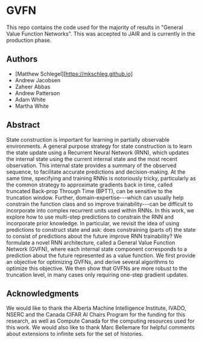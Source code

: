 # GVFN

This repo contains the code used for the majority of results in "General Value Function Networks". This was accepted to JAIR and is currently in the production phase.

## Authors

- [Matthew Schlegel][https://mkschleg.github.io]
- Andrew Jacobsen
- Zaheer Abbas
- Andrew Patterson
- Adam White
- Martha White


## Abstract
State construction is important for learning in partially observable environments. A general purpose strategy for state construction is to learn the state update using a Recurrent Neural Network (RNN), which updates the internal state using the current internal state and the most recent observation. This internal state provides a summary of the observed sequence, to facilitate accurate predictions and decision-making. At the same time, specifying and training RNNs is notoriously tricky, particularly as the common strategy to approximate gradients back in time, called truncated Back-prop Through Time (BPTT), can be sensitive to the truncation window. Further, domain-expertise---which can usually help constrain the function class and so improve trainability---can be difficult to incorporate into complex recurrent units used within RNNs. In this work, we explore how to use multi-step predictions to constrain the RNN and incorporate prior knowledge. In particular, we revisit the idea of using predictions to construct state and ask: does constraining (parts of) the state to consist of predictions about the future improve RNN trainability? We formulate a novel RNN architecture, called a General Value Function Network (GVFN), where each internal state component corresponds to a prediction about the future represented as a value function. We first provide an objective for optimizing GVFNs, and derive several algorithms to optimize this objective. We then show that GVFNs are more robust to the truncation level, in many cases only requiring one-step gradient updates.


## Acknowledgments

We would like to thank the Alberta Machine Intelligence Institute, IVADO, NSERC and the Canada CIFAR AI Chairs Program for the funding for this research, as well as Compute Canada for the computing resources used for this work. We would also like to thank Marc Bellemare for helpful comments about extensions to infinite sets for the set of histories. 




